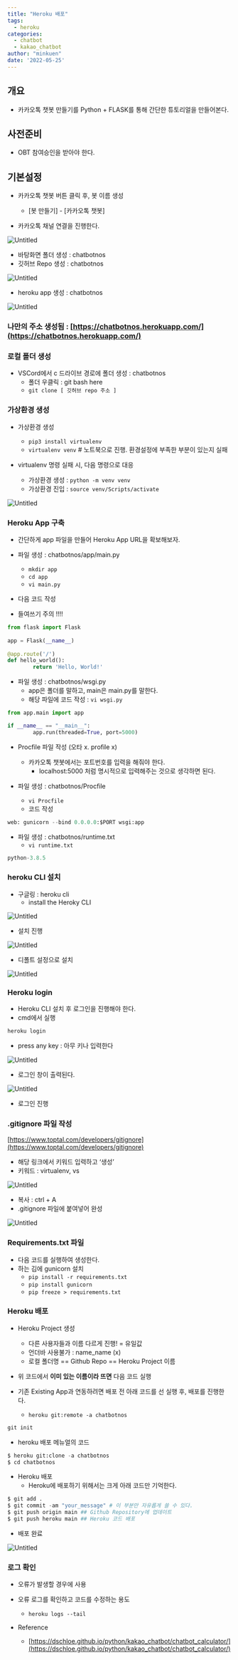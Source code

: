 ```yaml
---
title: "Heroku 배포"
tags:
  - heroku
categories:
  - chatbot
  - kakao_chatbot
author: "minkuen"
date: '2022-05-25'
---
```


## **개요**

- 카카오톡 챗봇 만들기를 Python + FLASK를 통해 간단한 튜토리얼을 만들어본다.

## **사전준비**

- OBT 참여승인을 받아야 한다.

## **기본설정**

- 카카오톡 챗봇 버튼 클릭 후, 봇 이름 생성
    - [봇 만들기] - [카카오톡 챗봇]

- 카카오톡 채널 연결을 진행한다.

![Untitled](heroku%20%E1%84%87%E1%85%A2%E1%84%91%E1%85%A9%20d01cf217d2894fc1bd8294110d6c2d04/Untitled.png)

- 바탕화면 폴더 생성 : chatbotnos
- 깃허브 Repo 생성 : chatbotnos

![Untitled](heroku%20%E1%84%87%E1%85%A2%E1%84%91%E1%85%A9%20d01cf217d2894fc1bd8294110d6c2d04/Untitled%201.png)

- heroku app 생성 : chatbotnos

![Untitled](heroku%20%E1%84%87%E1%85%A2%E1%84%91%E1%85%A9%20d01cf217d2894fc1bd8294110d6c2d04/Untitled%202.png)

### 나만의 주소 생성됨 : [https://chatbotnos.herokuapp.com/](https://chatbotnos.herokuapp.com/)

### 로컬 폴더 생성

- VSCord에서 c 드라이브 경로에 폴더 생성 : chatbotnos
    - 폴더 우클릭 : git bash here
    - `git clone [ 깃허브 repo 주소 ]`

### 가상환경 생성

- 가상환경 생성
    - `pip3 install virtualenv`
    - `virtualenv venv` # 노트북으로 진행. 환경설정에 부족한 부분이 있는지 실패

- virtualenv 명령 실패 시, 다음 명령으로 대응
    - 가상환경 생성 : `python -m venv venv`
    - 가상환경 진입 : `source venv/Scripts/activate`

![Untitled](heroku%20%E1%84%87%E1%85%A2%E1%84%91%E1%85%A9%20d01cf217d2894fc1bd8294110d6c2d04/Untitled%203.png)

### Heroku App 구축

- 간단하게 app 파일을 만들어 Heroku App URL을 확보해보자.
- 파일 생성 : chatbotnos/app/main.py
    - `mkdir app`
    - `cd app`
    - `vi main.py`

- 다음 코드 작성
- 들여쓰기 주의 !!!!

```python
from flask import Flask
 
app = Flask(__name__)
  
@app.route('/')
def hello_world():
        return 'Hello, World!'
```

- 파일 생성 : chatbotnos/wsgi.py
    - app은 폴더를 말하고, main은 main.py를 말한다.
    - 해당 파일에 코드 작성 : `vi wsgi.py`

```python
from app.main import app

if __name__ == "__main__":
        app.run(threaded=True, port=5000)
```

- Procfile 파일 작성 (오타 x. profile x)
    - 카카오톡 챗봇에서는 포트번호를 입력을 해줘야 한다.
        - localhost:5000 처럼 명시적으로 입력해주는 것으로 생각하면 된다.

- 파일 생성 : chatbotnos/Procfile
    - `vi Procfile`
    - 코드 작성

```python
web: gunicorn --bind 0.0.0.0:$PORT wsgi:app
```

- 파일 생성 : chatbotnos/runtime.txt
    - `vi runtime.txt`

```python
python-3.8.5
```

### heroku CLI 설치

- 구글링 : heroku cli
    - install the Heroky CLI

![Untitled](heroku%20%E1%84%87%E1%85%A2%E1%84%91%E1%85%A9%20d01cf217d2894fc1bd8294110d6c2d04/Untitled%204.png)

- 설치 진행

![Untitled](heroku%20%E1%84%87%E1%85%A2%E1%84%91%E1%85%A9%20d01cf217d2894fc1bd8294110d6c2d04/Untitled%205.png)

- 디폴트 설정으로 설치

![Untitled](heroku%20%E1%84%87%E1%85%A2%E1%84%91%E1%85%A9%20d01cf217d2894fc1bd8294110d6c2d04/Untitled%206.png)

### Heroku login

- Heroku CLI 설치 후 로그인을 진행해야 한다.
- cmd에서  실행

```python
heroku login
```

- press any key : 아무 키나 입력한다

![Untitled](heroku%20%E1%84%87%E1%85%A2%E1%84%91%E1%85%A9%20d01cf217d2894fc1bd8294110d6c2d04/Untitled%207.png)

- 로그인 창이 출력된다.

![Untitled](heroku%20%E1%84%87%E1%85%A2%E1%84%91%E1%85%A9%20d01cf217d2894fc1bd8294110d6c2d04/Untitled%208.png)

- 로그인 진행

### .gitignore 파일 작성

[https://www.toptal.com/developers/gitignore](https://www.toptal.com/developers/gitignore) 

- 해당 링크에서 키워드 입력하고 ‘생성’
- 키워드 : virtualenv, vs

![Untitled](heroku%20%E1%84%87%E1%85%A2%E1%84%91%E1%85%A9%20d01cf217d2894fc1bd8294110d6c2d04/Untitled%209.png)

- 복사 : ctrl + A
- .gitignore 파일에 붙여넣어 완성

![Untitled](heroku%20%E1%84%87%E1%85%A2%E1%84%91%E1%85%A9%20d01cf217d2894fc1bd8294110d6c2d04/Untitled%2010.png)

 

### Requirements.txt 파일

- 다음 코드를 실행하여 생성한다.
- 하는 김에 gunicorn 설치
    - `pip install -r requirements.txt`
    - `pip install gunicorn`
    - `pip freeze > requirements.txt`

### Heroku 배포

- Heroku Project 생성
    - 다른 사용자들과 이름 다르게 진행! = 유일값
    - 언더바 사용불가 : name_name (x)
    - 로컬 폴더명 == Github Repo == Heroku Project 이름

- 위 코드에서 **이미 있는 이름이라 뜨면** 다음 코드 실행
- 기존 Existing App과 연동하려면 배포 전 아래 코드를 선 실행 후, 배포를 진행한다.
    - `heroku git:remote -a chatbotnos`

```python
git init
```

- heroku 배포 메뉴얼의 코드

```python
$ heroku git:clone -a chatbotnos 
$ cd chatbotnos
```

- Heroku 배포
    - Heroku에 배포하기 위해서는 크게 아래 코드만 기억한다.

```python
$ git add .
$ git commit -am "your_message" # 이 부분만 자유롭게 쓸 수 있다.
$ git push origin main ## Github Repository에 업데이트
$ git push heroku main ## Heroku 코드 배포
```

- 배포 완료

![Untitled](heroku%20%E1%84%87%E1%85%A2%E1%84%91%E1%85%A9%20d01cf217d2894fc1bd8294110d6c2d04/Untitled%2011.png)

### 로그 확인

- 오류가 발생할 경우에 사용
- 오류 로그를 확인하고 코드를 수정하는 용도
    - `heroku logs --tail`

- Reference
    - [https://dschloe.github.io/python/kakao_chatbot/chatbot_calculator/](https://dschloe.github.io/python/kakao_chatbot/chatbot_calculator/)